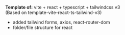 **Template of:** vite + react + typescript + tailwindcss v3
<br />
(Based on template-vite-react-ts-tailwind-v3)
<br />

- added tailwind forms, axios, react-router-dom
- folder/file structure for react
